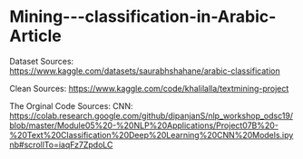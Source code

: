 # Mining---classification-in-Arabic-Article

Dataset Sources:
https://www.kaggle.com/datasets/saurabhshahane/arabic-classification

Clean Sources:
https://www.kaggle.com/code/khalilalla/textmining-project

The Orginal Code Sources:
CNN:
https://colab.research.google.com/github/dipanjanS/nlp_workshop_odsc19/blob/master/Module05%20-%20NLP%20Applications/Project07B%20-%20Text%20Classification%20Deep%20Learning%20CNN%20Models.ipynb#scrollTo=iaqFz7ZpdoLC
